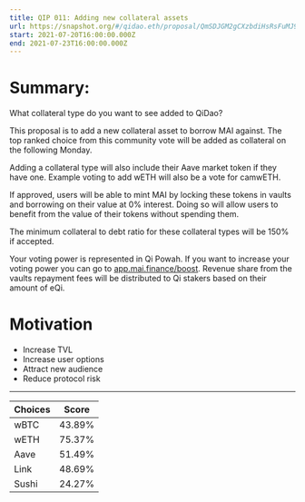 ```yaml
---
title: QIP 011: Adding new collateral assets
url: https://snapshot.org/#/qidao.eth/proposal/QmSDJGM2gCXzbdiHsRsFuMJ9GB14wv72urhSWeKQKaBZpF
start: 2021-07-20T16:00:00.000Z
end: 2021-07-23T16:00:00.000Z
---
```

# Summary:
What collateral type do you want to see added to QiDao?

This proposal is to add a new collateral asset to borrow MAI against. The top ranked choice from this community vote will be added as collateral on the following Monday. 

Adding a collateral type will also include their Aave market token if they have one. Example voting to add wETH will also be a vote for camwETH.

If approved, users will be able to mint MAI by locking these tokens in vaults and borrowing on their value at 0% interest. Doing so will allow users to benefit from the value of their tokens without spending them.

The minimum collateral to debt ratio for these collateral types will be 150% if accepted.

Your voting power is represented in Qi Powah. If you want to increase your voting power you can go to [app.mai.finance/boost](app.mai.finance/boost). Revenue share from the vaults repayment fees will be distributed to Qi stakers based on their amount of eQi.

# Motivation
* Increase TVL
* Increase user options
* Attract new audience
* Reduce protocol risk

---
| Choices | Score |
| --- | --- |
| wBTC | 43.89% |
| wETH | 75.37% |
| Aave | 51.49% |
| Link | 48.69% |
| Sushi | 24.27% |

